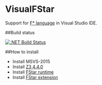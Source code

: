 # VisualFStar
Support for [F* language](https://www.fstar-lang.org/) in Visual Studio IDE.

##Build status

 [![.NET Build Status](https://img.shields.io/appveyor/ci/gsvgit/VisualFStar/master.svg)](https://ci.appveyor.com/project/gsvgit/VisualFStar) 

##How to install
 * Install MSVS-2015
 * Install [Z3 4.4.0](https://github.com/Z3Prover/z3/releases)
 * Install [FStar runtime](https://drive.google.com/file/d/0B2QL-2bhLX91YXo0MG1GZFljVGM/view?usp=sharing)
 * Install [FStar extension](https://drive.google.com/file/d/0B2QL-2bhLX91MTBVOTQ5WjZNTkE/view?usp=sharing)
